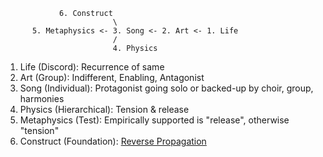                 6. Construct
                            \
          5. Metaphysics <- 3. Song <- 2. Art <- 1. Life
                            /
                            4. Physics


1. Life (Discord): Recurrence of same
2. Art (Group): Indifferent, Enabling, Antagonist
3. Song (Individual): Protagonist going solo or backed-up by choir, group, harmonies
4. Physics (Hierarchical): Tension & release
5. Metaphysics (Test): Empirically supported is "release", otherwise "tension"
6. Construct (Foundation): [Reverse Propagation](https://publichealth.jhu.edu/events/2024/public-health-ai-strategic-endeavors-phaise-launch-feb-29)



